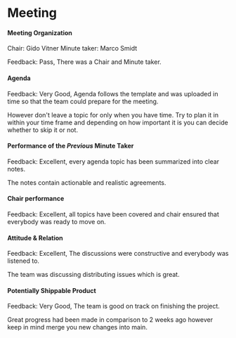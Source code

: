 # Meeting

#### Meeting Organization

Chair: Gido Vitner
Minute taker: Marco Smidt

Feedback: Pass, There was a Chair and Minute taker.

#### Agenda

Feedback: Very Good, Agenda follows the template and was uploaded in time so that the team could prepare for the meeting.

However don't leave a topic for only when you have time.
Try to plan it in within your time frame and depending on how important it is you can decide whether to skip it or not.

#### Performance of the *Previous* Minute Taker

Feedback: Excellent, every agenda topic has been summarized into clear notes.

The notes contain actionable and realistic agreements.

#### Chair performance

Feedback: Excellent, all topics have been covered and chair ensured that everybody was ready to move on.

#### Attitude & Relation

Feedback: Excellent, The discussions were constructive and everybody was listened to.

The team was discussing distributing issues which is great.


#### Potentially Shippable Product

Feedback: Very Good, The team is good on track on finishing the project. 

Great progress had been made in comparison to 2 weeks ago however keep in mind merge you new changes into main. 





